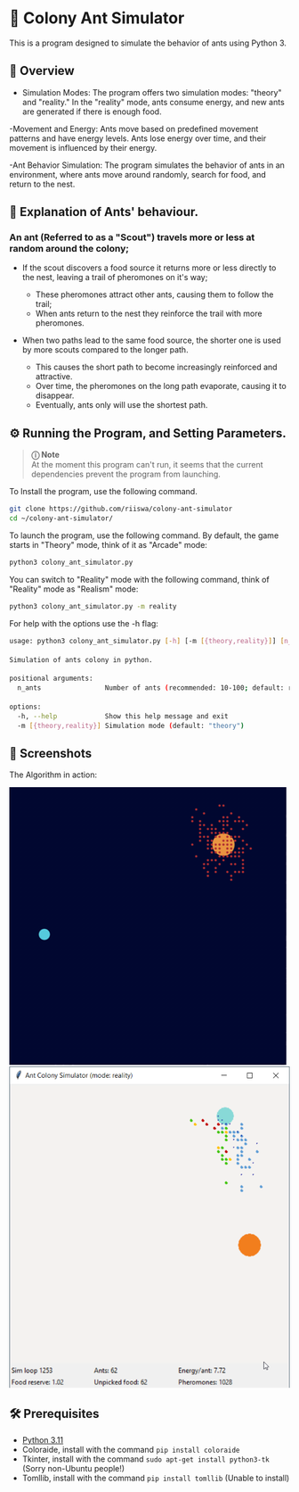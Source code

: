 # 🐜 Colony Ant Simulator

This is a program designed to simulate the behavior of ants using Python 3.

## 📖 Overview

- Simulation Modes: The program offers two simulation modes: "theory" and "reality." In the "reality" mode, ants consume energy, and new ants are generated if there is enough food.

-Movement and Energy: Ants move based on predefined movement patterns and have energy levels. Ants lose energy over time, and their movement is influenced by their energy.

-Ant Behavior Simulation: The program simulates the behavior of ants in an environment, where ants move around randomly, search for food, and return to the nest.

## 🐜 Explanation of Ants' behaviour.

### An ant (Referred to as a "Scout") travels more or less at random around the colony;

- If the scout discovers a food source it returns more or less directly to the nest, leaving a trail of pheromones on it's way;
     - These pheromones attract other ants, causing them to follow the trail;
     - When ants return to the nest they reinforce the trail with more pheromones.

- When two paths lead to the same food source, the shorter one is used by more scouts compared to the longer path.
     - This causes the short path to become increasingly reinforced and attractive.
     - Over time, the pheromones on the long path evaporate, causing it to disappear.
     - Eventually, ants only will use the shortest path.

## ⚙️ Running the Program, and Setting Parameters.

> **ⓘ Note**\
> At the moment this program can't run, it seems that the current dependencies prevent the program from launching.

To Install the program, use the following command.
```bash
git clone https://github.com/riiswa/colony-ant-simulator
cd ~/colony-ant-simulator/

```
To launch the program, use the following command. By default, the game starts in "Theory" mode, think of it as "Arcade" mode:

```bash
python3 colony_ant_simulator.py
```
You can switch to "Reality" mode with the following command, think of "Reality" mode as "Realism" mode:

```bash
python3 colony_ant_simulator.py -m reality
```

For help with the options use the -h flag:

```bash
usage: python3 colony_ant_simulator.py [-h] [-m [{theory,reality}]] [n_ants]

Simulation of ants colony in python.

positional arguments:
  n_ants                Number of ants (recommended: 10-100; default: random number between 10 and 100)

options:
  -h, --help            Show this help message and exit
  -m [{theory,reality}] Simulation mode (default: "theory")
```

## 📸 Screenshots

The Algorithm in action:

![Screenshot](assets/screenshot.gif)
![Screenshot](assets/screenshot2.png)

## 🛠️  Prerequisites

- [Python 3.11](https://www.python.org/downloads/)
- Coloraide, install with the command `pip install coloraide`
- Tkinter, install with the command `sudo apt-get install python3-tk` (Sorry non-Ubuntu people!)
- Tomllib, install with the command `pip install tomllib` (Unable to install)
